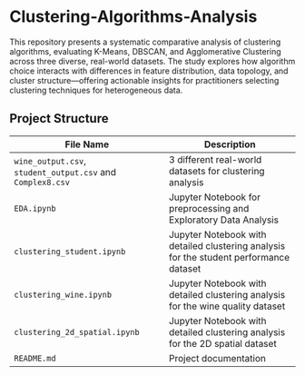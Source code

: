 # Clustering-Algorithms-Analysis

This repository presents a systematic comparative analysis of clustering algorithms, evaluating K-Means, DBSCAN, and Agglomerative Clustering across three diverse, real-world datasets. The study explores how algorithm choice interacts with differences in feature distribution, data topology, and cluster structure—offering actionable insights for practitioners selecting clustering techniques for heterogeneous data.

## Project Structure
| File Name                    | Description                                               |
|-----------------------------|-----------------------------------------------------------|
| `wine_output.csv`, `student_output.csv` and `Complex8.csv`         | 3 different real-world datasets for clustering analysis |
| `EDA.ipynb`         | Jupyter Notebook for preprocessing and Exploratory Data Analysis |
| `clustering_student.ipynb` | Jupyter Notebook with detailed clustering analysis for the student performance dataset |
| `clustering_wine.ipynb` | Jupyter Notebook with detailed clustering analysis for the wine quality dataset |
| `clustering_2d_spatial.ipynb` | Jupyter Notebook with detailed clustering analysis for the 2D spatial dataset |
| `README.md`                 | Project documentation                                     |
